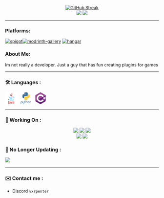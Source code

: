 
<div align="center">
  <a href="https://git.io/streak-stats"><img src="https://streak-stats.demolab.com?user=Vxrpenter&theme=dark" alt="GitHub Streak" /></a>
</div>
<div align="center">
  <img src="https://github-readme-stats.vercel.app/api?username=Vxrpenter&show_icons=true&theme=dark" height="150"/>
  <img src="https://github-readme-stats.vercel.app/api/top-langs/?username=Vxrpenter&layout=compact&theme=dark" height="150"/>
</div>

---
### Platforms:
[<img alt="spigot" width="40" height="40" src="https://cdn.jsdelivr.net/npm/@intergrav/devins-badges@3/assets/cozy-minimal/supported/spigot_vector.svg">](https://www.spigotmc.org/members/vxrpxntxr.1096792/)[<img alt="modrinth-gallery" width="40" height="40" src="https://cdn.jsdelivr.net/npm/@intergrav/devins-badges@3/assets/cozy-minimal/documentation/modrinth-gallery_vector.svg">](https://modrinth.com/user/Vxrpenter)
[<img alt="hangar" width="40" height="40" src="https://cdn.jsdelivr.net/npm/@intergrav/devins-badges@3/assets/cozy-minimal/available/hangar_vector.svg">](https://hangar.papermc.io/Vxrpenter)

### About Me:
Im not really a developer. Just a guy that has fun creating plugins for games

---
### 🛠️ Languages :
<img src="https://github.com/devicons/devicon/blob/master/icons/java/java-original-wordmark.svg" title="Java" alt="Java" width="40" height="40"/>&nbsp;
<img src="https://raw.githubusercontent.com/devicons/devicon/55609aa5bd817ff167afce0d965585c92040787a/icons/python/python-original-wordmark.svg" title="Python" alt="Python" width="40" height="40"/>&nbsp;
<img src="https://raw.githubusercontent.com/devicons/devicon/6910f0503efdd315c8f9b858234310c06e04d9c0/icons/csharp/csharp-original.svg" title="CSharp" alt="CSharp" width="40" height="40"/>&nbsp;

---

### 🔨 Working On :
<div align="center">
  <a href="https://github.com/Vxrpenter/Itemcustomizer"><img src="https://github-readme-stats.vercel.app/api/pin/?username=Vxrpenter&repo=Itemcustomizer&theme=dark"></a> 
  <a href="https://github.com/Vxrpenter/ItemForge"><img src="https://github-readme-stats.vercel.app/api/pin/?username=Vxrpenter&repo=ItemForge&theme=dark"></a> 
  <a href="https://github.com/Vxrpenter/SimpleMaintenance"><img src="https://github-readme-stats.vercel.app/api/pin/?username=Vxrpenter&repo=SimpleMaintenance&theme=dark"></a>
</div>
<div align="center"> 
  <a href="https://github.com/Vxrpenter/SCP1162"><img src="https://github-readme-stats.vercel.app/api/pin/?username=Vxrpenter&repo=SCP1162&theme=dark"></a> 
  <a href="https://github.com/Vxrpenter/SpectatorList-SL"><img src="https://github-readme-stats.vercel.app/api/pin/?username=Vxrpenter&repo=SpectatorList-SL&theme=dark"></a> 
</div>

### 🛑 No Longer Updating :
<a href="https://github.com/Vxrpenter/StatusChange-Plugin"><img src="https://github-readme-stats.vercel.app/api/pin/?username=Vxrpenter&repo=StatusChange-Plugin&theme=dark"></a> 


---
### ✉️ Contact me :
- Discord `vxrpenter`
